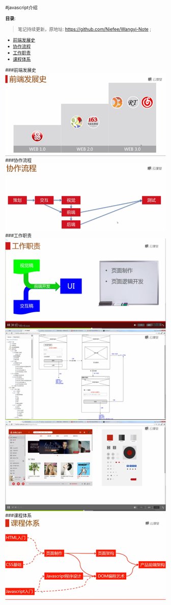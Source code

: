 #javascript介绍

**目录**:

>笔记持续更新，原地址: https://github.com/Niefee/Wangyi-Note ;


<ul>
    <li><a href="#前端发展史">前端发展史</a></li>
    <li><a href="#协作流程">协作流程</a></li>
    <li><a href="#工作职责">工作职责</a></li>
    <li><a href="#课程体系">课程体系</a></li>
</ul>


###前端发展史
![Alt text](img/1432901279632.png)
###协作流程
![Alt text](img/1432901392447.png)
###工作职责
![Alt text](img/1432901474379.png)
![Alt text](img/1432901556723.png)
![Alt text](img/1432901443751.png)
###课程体系
![Alt text](img/1432902023815.png)





